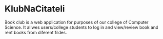 KlubNaCitateli
==============
Book club is a web application for purposes of our college of Computer Science.
It allwes users/college students to log in and view/review book and rent books from diferent fildes.
